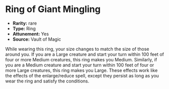 
# Ring of Giant Mingling

* **Rarity:** rare
* **Type:** Ring
* **Attunement:** Yes
* **Source:** Vault of Magic


While wearing this ring, your size changes to match the size of those around you. If you are a Large creature and start your turn within 100 feet of four or more Medium creatures, this ring makes you Medium. Similarly, if you are a Medium creature and start your turn within 100 feet of four or more Large creatures, this ring makes you Large. These effects work like the effects of the enlarge/reduce spell, except they persist as long as you wear the ring and satisfy the conditions.

